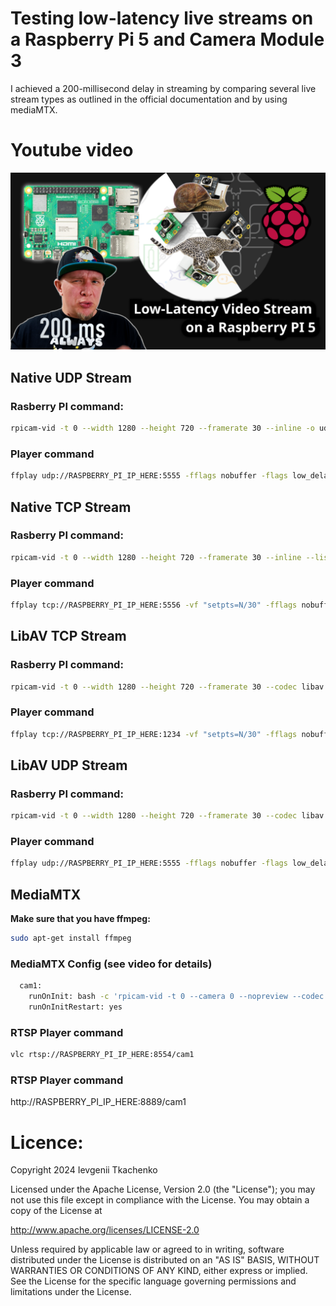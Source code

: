 # Testing low-latency live streams on a Raspberry Pi 5 and Camera Module 3 

I achieved a 200-millisecond delay in streaming by comparing several live stream types as outlined in the official documentation and by using mediaMTX.

# Youtube video

[![Watch the video](/thumbnail.png)](https://www.youtube.com/watch?v=rxtcyxV32nc)

## Native UDP Stream

### Rasberry PI command:

```bash
rpicam-vid -t 0 --width 1280 --height 720 --framerate 30 --inline -o udp://LAPTOP_IP_HERE:5555
```

### Player command

```bash
ffplay udp://RASPBERRY_PI_IP_HERE:5555 -fflags nobuffer -flags low_delay -framedrop
```

## Native TCP Stream

### Rasberry PI command:

```bash
rpicam-vid -t 0 --width 1280 --height 720 --framerate 30 --inline --listen -o tcp://0.0.0.0:5556
```

### Player command
```bash
ffplay tcp://RASPBERRY_PI_IP_HERE:5556 -vf "setpts=N/30" -fflags nobuffer -flags low_delay -framedrop
```

## LibAV TCP Stream

### Rasberry PI command:

```bash
rpicam-vid -t 0 --width 1280 --height 720 --framerate 30 --codec libav --libav-format mpegts --libav-audio -o "tcp://0.0.0.0:1234?listen=1"
```

### Player command
```bash
ffplay tcp://RASPBERRY_PI_IP_HERE:1234 -vf "setpts=N/30" -fflags nobuffer -flags low_delay -framedrop
```

## LibAV UDP Stream

### Rasberry PI command:
```bash
rpicam-vid -t 0 --width 1280 --height 720 --framerate 30 --codec libav --libav-format mpegts --libav-audio  -o "udp://192.168.1.66:5555"
```

### Player command

```bash
ffplay udp://RASPBERRY_PI_IP_HERE:5555 -fflags nobuffer -flags low_delay -framedrop
```

## MediaMTX

__Make sure that you have ffmpeg:__

```bash
sudo apt-get install ffmpeg
```

### MediaMTX Config (see video for details)

```bash
  cam1:
    runOnInit: bash -c 'rpicam-vid -t 0 --camera 0 --nopreview --codec yuv420 --width 1280 --height 720 --inline --listen -o - | ffmpeg -f rawvideo -pix_fmt yuv420p -s:v 1280x720 -i /dev/stdin -c:v libx264 -preset ultrafast -tune zerolatency -f rtsp rtsp://localhost:$RTSP_PORT/$MTX_PATH'
    runOnInitRestart: yes
```

### RTSP Player command

```bash
vlc rtsp://RASPBERRY_PI_IP_HERE:8554/cam1
```

### RTSP Player command

http://RASPBERRY_PI_IP_HERE:8889/cam1

# Licence:

Copyright 2024  Ievgenii Tkachenko

Licensed under the Apache License, Version 2.0 (the "License");
you may not use this file except in compliance with the License.
You may obtain a copy of the License at

  http://www.apache.org/licenses/LICENSE-2.0

Unless required by applicable law or agreed to in writing, software
distributed under the License is distributed on an "AS IS" BASIS,
WITHOUT WARRANTIES OR CONDITIONS OF ANY KIND, either express or implied.
See the License for the specific language governing permissions and
limitations under the License.
